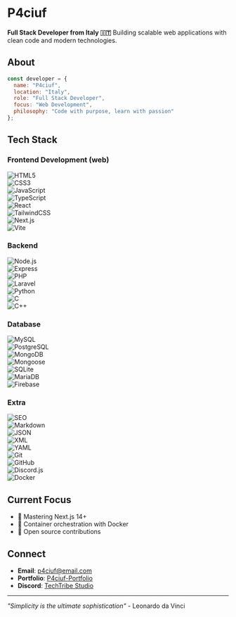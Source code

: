 # P4ciuf
**Full Stack Developer from Italy 🇮🇹**
Building scalable web applications with clean code and modern technologies.
## About
```javascript
const developer = {
  name: "P4ciuf",
  location: "Italy",
  role: "Full Stack Developer",
  focus: "Web Development",
  philosophy: "Code with purpose, learn with passion"
};
```

## Tech Stack
### Frontend Development (web)
![HTML5](https://img.shields.io/badge/HTML5-E34F26?style=flat-square&logo=html5&logoColor=white)<br>
![CSS3](https://img.shields.io/badge/CSS3-1572B6?style=flat-square&logo=css3&logoColor=white)<br>
![JavaScript](https://img.shields.io/badge/JavaScript-F7DF1E?style=flat-square&logo=javascript&logoColor=black)<br>
![TypeScript](https://img.shields.io/badge/TypeScript-007ACC?style=flat-square&logo=typescript&logoColor=white)<br>
![React](https://img.shields.io/badge/React-20232A?style=flat-square&logo=react&logoColor=61DAFB)<br>
![TailwindCSS](https://img.shields.io/badge/Tailwind_CSS-38B2AC?style=flat-square&logo=tailwind-css&logoColor=white)<br>
![Next.js](https://img.shields.io/badge/Next.js-000000?style=flat-square&logo=next.js&logoColor=white)<br>
![Vite](https://img.shields.io/badge/Vite-646CFF?style=flat-square&logo=vite&logoColor=white)

### Backend
![Node.js](https://img.shields.io/badge/Node.js-43853D?style=flat-square&logo=node.js&logoColor=white)<br>
![Express](https://img.shields.io/badge/Express.js-404D59?style=flat-square&logo=express&logoColor=white)<br>
![PHP](https://img.shields.io/badge/PHP-777BB4?style=flat-square&logo=php&logoColor=white)<br>
![Laravel](https://img.shields.io/badge/Laravel-FF2D20?style=flat-square&logo=laravel&logoColor=white)<br>
![Python](https://img.shields.io/badge/Python-3776AB?style=flat-square&logo=python&logoColor=white)<br>
![C](https://img.shields.io/badge/C-00599C?style=flat-square&logo=c&logoColor=white)<br>
![C++](https://img.shields.io/badge/C%2B%2B-00599C?style=flat-square&logo=c%2B%2B&logoColor=white)<br>

### Database
![MySQL](https://img.shields.io/badge/MySQL-005C84?style=flat-square&logo=mysql&logoColor=white)<br>
![PostgreSQL](https://img.shields.io/badge/PostgreSQL-316192?style=flat-square&logo=postgresql&logoColor=white)<br>
![MongoDB](https://img.shields.io/badge/MongoDB-4EA94B?style=flat-square&logo=mongodb&logoColor=white)<br>
![Mongoose](https://img.shields.io/badge/Mongoose-880000?style=flat-square&logo=mongoose&logoColor=white)<br>
![SQLite](https://img.shields.io/badge/SQLite-07405E?style=flat-square&logo=sqlite&logoColor=white)<br>
![MariaDB](https://img.shields.io/badge/MariaDB-003545?style=flat-square&logo=mariadb&logoColor=white)<br>
![Firebase](https://img.shields.io/badge/Firebase-039BE5?style=flat-square&logo=firebase&logoColor=white)

### Extra
![SEO](https://img.shields.io/badge/SEO-4285F4?style=flat-square&logo=google&logoColor=white)<br>
![Markdown](https://img.shields.io/badge/Markdown-000000?style=flat-square&logo=markdown&logoColor=white)<br>
![JSON](https://img.shields.io/badge/JSON-000000?style=flat-square&logo=json&logoColor=white)<br>
![XML](https://img.shields.io/badge/XML-FF6600?style=flat-square&logo=xml&logoColor=white)<br>
![YAML](https://img.shields.io/badge/YAML-CB171E?style=flat-square&logo=yaml&logoColor=white)<br>
![Git](https://img.shields.io/badge/Git-F05032?style=flat-square&logo=git&logoColor=white)<br>
![GitHub](https://img.shields.io/badge/GitHub-100000?style=flat-square&logo=github&logoColor=white)<br>
![Discord.js](https://img.shields.io/badge/Discord.js-5865F2?style=flat-square&logo=discord&logoColor=white)<br>
![Docker](https://img.shields.io/badge/Docker-2496ED?style=flat-square&logo=docker&logoColor=white)

## Current Focus
- 🚀 Mastering Next.js 14+
- 🐳 Container orchestration with Docker
- 🌟 Open source contributions
## Connect
- **Email**: p4ciuf@email.com
- **Portfolio**: [P4ciuf-Portfolio](https://p4ciuf.netlify.app/)
- **Discord**: [TechTribe Studio](https://discord.gg/Z4cjcrGX8K)
---
*"Simplicity is the ultimate sophistication"* - Leonardo da Vinci
